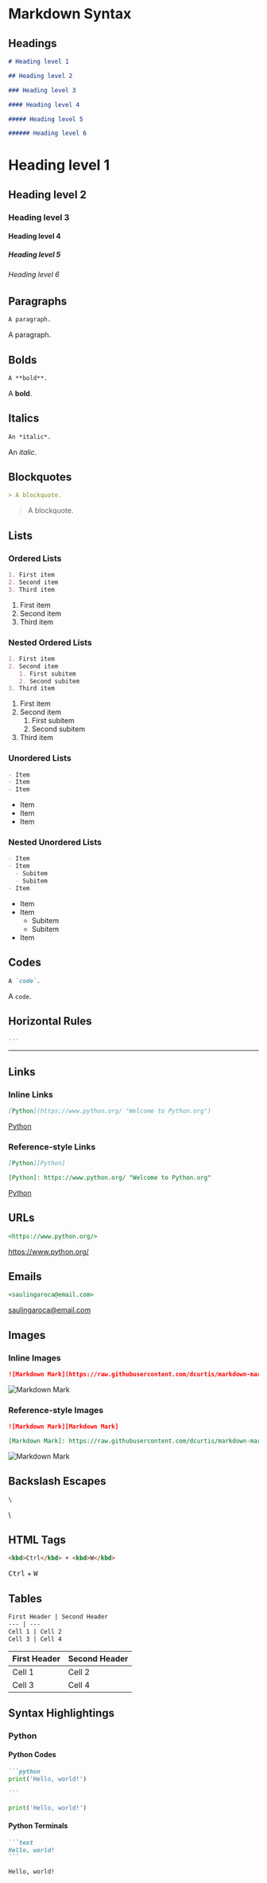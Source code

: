 # Markdown Syntax

## Headings

~~~markdown
# Heading level 1

~~~

~~~markdown
## Heading level 2

~~~

~~~markdown
### Heading level 3

~~~

~~~markdown
#### Heading level 4

~~~

~~~markdown
##### Heading level 5

~~~

~~~markdown
###### Heading level 6

~~~

# Heading level 1

## Heading level 2

### Heading level 3

#### Heading level 4

##### Heading level 5

###### Heading level 6

## Paragraphs

~~~markdown
A paragraph.

~~~

A paragraph.

## Bolds

~~~markdown
A **bold**.

~~~

A **bold**.

## Italics

~~~markdown
An *italic*.

~~~

An *italic*.

## Blockquotes

~~~markdown
> A blockquote.

~~~

> A blockquote.

## Lists

### Ordered Lists

~~~markdown
1. First item
2. Second item
3. Third item

~~~

1. First item
2. Second item
3. Third item

### Nested Ordered Lists

~~~markdown
1. First item
2. Second item
   1. First subitem
   2. Second subitem
3. Third item

~~~

1. First item
2. Second item
   1. First subitem
   2. Second subitem
3. Third item

### Unordered Lists

~~~markdown
- Item
- Item
- Item

~~~

- Item
- Item
- Item

### Nested Unordered Lists

~~~markdown
- Item
- Item
  - Subitem
  - Subitem
- Item

~~~

- Item
- Item
  - Subitem
  - Subitem
- Item

## Codes

~~~markdown
A `code`.

~~~

A `code`.

## Horizontal Rules

~~~markdown
---

~~~

---

## Links

### Inline Links

~~~markdown
[Python](https://www.python.org/ "Welcome to Python.org")

~~~

[Python](https://www.python.org/ "Welcome to Python.org")

### Reference-style Links

~~~markdown
[Python][Python]

[Python]: https://www.python.org/ "Welcome to Python.org"

~~~

[Python][Python]

[Python]: https://www.python.org/ "Welcome to Python.org"

## URLs

~~~markdown
<https://www.python.org/>

~~~

<https://www.python.org/>

## Emails

~~~markdown
<saulingaroca@email.com>

~~~

<saulingaroca@email.com>

## Images

### Inline Images

~~~markdown
![Markdown Mark](https://raw.githubusercontent.com/dcurtis/markdown-mark/master/png/1664x1024.png "Markdown Mark")

~~~

![Markdown Mark](https://raw.githubusercontent.com/dcurtis/markdown-mark/master/png/1664x1024.png "Markdown Mark")

### Reference-style Images

~~~markdown
![Markdown Mark][Markdown Mark]

[Markdown Mark]: https://raw.githubusercontent.com/dcurtis/markdown-mark/master/png/1664x1024.png "Markdown Mark"

~~~

![Markdown Mark][Markdown Mark]

[Markdown Mark]: https://raw.githubusercontent.com/dcurtis/markdown-mark/master/png/1664x1024.png "Markdown Mark"

## Backslash Escapes

~~~markdown
\

~~~

\

## HTML Tags

~~~markdown
<kbd>Ctrl</kbd> + <kbd>W</kbd>

~~~

<kbd>Ctrl</kbd> + <kbd>W</kbd>

## Tables

~~~markdown
First Header | Second Header
--- | ---
Cell 1 | Cell 2
Cell 3 | Cell 4

~~~

First Header | Second Header
--- | ---
Cell 1 | Cell 2
Cell 3 | Cell 4

## Syntax Highlightings

### Python

#### Python Codes

~~~markdown
```python
print('Hello, world!')

```

~~~

```python
print('Hello, world!')

```

#### Python Terminals

~~~markdown
```text
Hello, world!
```

~~~

```text
Hello, world!
```

